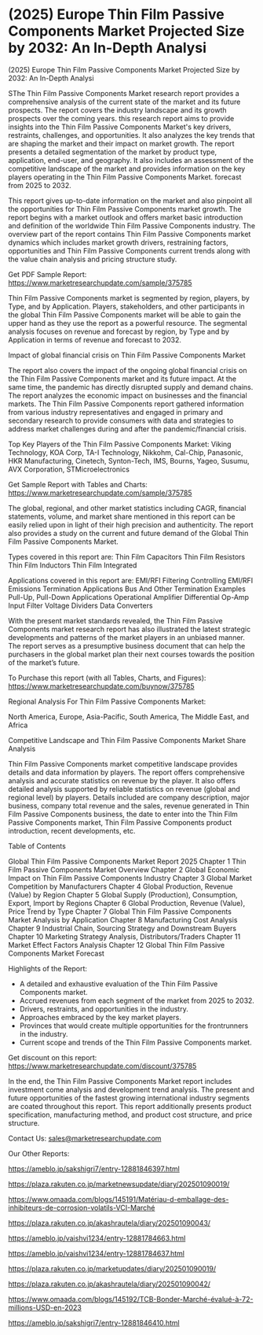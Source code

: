 # (2025) Europe Thin Film Passive Components Market Projected Size by 2032: An In-Depth Analysi
 (2025) Europe Thin Film Passive Components Market Projected Size by 2032: An In-Depth Analysi

SThe Thin Film Passive Components Market research report provides a comprehensive analysis of the current state of the market and its future prospects. The report covers the industry landscape and its growth prospects over the coming years. this research report aims to provide insights into the Thin Film Passive Components Market's key drivers, restraints, challenges, and opportunities. It also analyzes the key trends that are shaping the market and their impact on market growth. The report presents a detailed segmentation of the market by product type, application, end-user, and geography. It also includes an assessment of the competitive landscape of the market and provides information on the key players operating in the Thin Film Passive Components Market. forecast from 2025 to 2032.

This report gives up-to-date information on the market and also pinpoint all the opportunities for Thin Film Passive Components market growth. The report begins with a market outlook and offers market basic introduction and definition of the worldwide Thin Film Passive Components industry. The overview part of the report contains Thin Film Passive Components market dynamics which includes market growth drivers, restraining factors, opportunities and Thin Film Passive Components current trends along with the value chain analysis and pricing structure study.

Get PDF Sample Report: https://www.marketresearchupdate.com/sample/375785

Thin Film Passive Components market is segmented by region, players, by Type, and by Application. Players, stakeholders, and other participants in the global Thin Film Passive Components market will be able to gain the upper hand as they use the report as a powerful resource. The segmental analysis focuses on revenue and forecast by region, by Type and by Application in terms of revenue and forecast to 2032.

Impact of global financial crisis on Thin Film Passive Components Market

The report also covers the impact of the ongoing global financial crisis on the Thin Film Passive Components market and its future impact. At the same time, the pandemic has directly disrupted supply and demand chains. The report analyzes the economic impact on businesses and the financial markets. The Thin Film Passive Components report gathered information from various industry representatives and engaged in primary and secondary research to provide consumers with data and strategies to address market challenges during and after the pandemic/financial crisis.

Top Key Players of the Thin Film Passive Components Market:
Viking Technology, KOA Corp, TA-I Technology, Nikkohm, Cal-Chip, Panasonic, HKR Manufacturing, Cinetech, Synton-Tech, IMS, Bourns, Yageo, Susumu, AVX Corporation, STMicroelectronics


Get Sample Report with Tables and Charts: https://www.marketresearchupdate.com/sample/375785

The global, regional, and other market statistics including CAGR, financial statements, volume, and market share mentioned in this report can be easily relied upon in light of their high precision and authenticity. The report also provides a study on the current and future demand of the Global Thin Film Passive Components Market.

Types covered in this report are:
Thin Film Capacitors
Thin Film Resistors
Thin Film Inductors
Thin Film Integrated


Applications covered in this report are:
EMI/RFI Filtering
Controlling EMI/RFI Emissions
Termination Applications
Bus And Other Termination Examples
Pull-Up, Pull-Down Applications
Operational Amplifier
Differential Op-Amp Input Filter
Voltage Dividers
Data Converters


With the present market standards revealed, the Thin Film Passive Components market research report has also illustrated the latest strategic developments and patterns of the market players in an unbiased manner. The report serves as a presumptive business document that can help the purchasers in the global market plan their next courses towards the position of the market’s future.

To Purchase this report (with all Tables, Charts, and Figures): https://www.marketresearchupdate.com/buynow/375785

Regional Analysis For Thin Film Passive Components Market:

North America, Europe, Asia-Pacific, South America, The Middle East, and Africa

Competitive Landscape and Thin Film Passive Components Market Share Analysis

Thin Film Passive Components market competitive landscape provides details and data information by players. The report offers comprehensive analysis and accurate statistics on revenue by the player. It also offers detailed analysis supported by reliable statistics on revenue (global and regional level) by players. Details included are company description, major business, company total revenue and the sales, revenue generated in Thin Film Passive Components business, the date to enter into the Thin Film Passive Components market, Thin Film Passive Components product introduction, recent developments, etc.

Table of Contents

Global Thin Film Passive Components Market Report 2025
Chapter 1 Thin Film Passive Components Market Overview
Chapter 2 Global Economic Impact on Thin Film Passive Components Industry
Chapter 3 Global Market Competition by Manufacturers
Chapter 4 Global Production, Revenue (Value) by Region
Chapter 5 Global Supply (Production), Consumption, Export, Import by Regions
Chapter 6 Global Production, Revenue (Value), Price Trend by Type
Chapter 7 Global Thin Film Passive Components Market Analysis by Application
Chapter 8 Manufacturing Cost Analysis
Chapter 9 Industrial Chain, Sourcing Strategy and Downstream Buyers
Chapter 10 Marketing Strategy Analysis, Distributors/Traders
Chapter 11 Market Effect Factors Analysis
Chapter 12 Global Thin Film Passive Components Market Forecast

Highlights of the Report:

- A detailed and exhaustive evaluation of the Thin Film Passive Components market.
- Accrued revenues from each segment of the market from 2025 to 2032.
- Drivers, restraints, and opportunities in the industry.
- Approaches embraced by the key market players.
- Provinces that would create multiple opportunities for the frontrunners in the industry.
- Current scope and trends of the Thin Film Passive Components market.

Get discount on this report: https://www.marketresearchupdate.com/discount/375785

In the end, the Thin Film Passive Components Market report includes investment come analysis and development trend analysis. The present and future opportunities of the fastest growing international industry segments are coated throughout this report. This report additionally presents product specification, manufacturing method, and product cost structure, and price structure.

Contact Us:
sales@marketresearchupdate.com

Our Other Reports:

https://ameblo.jp/sakshigri7/entry-12881846397.html

https://plaza.rakuten.co.jp/marketnewsupdate/diary/202501090019/

https://www.omaada.com/blogs/145191/Matériau-d-emballage-des-inhibiteurs-de-corrosion-volatils-VCI-Marché

https://plaza.rakuten.co.jp/akashrautela/diary/202501090043/

https://ameblo.jp/vaishvi1234/entry-12881784663.html

https://ameblo.jp/vaishvi1234/entry-12881784637.html

https://plaza.rakuten.co.jp/marketupdates/diary/202501090019/

https://plaza.rakuten.co.jp/akashrautela/diary/202501090042/

https://www.omaada.com/blogs/145192/TCB-Bonder-Marché-évalué-à-72-millions-USD-en-2023

https://ameblo.jp/sakshigri7/entry-12881846410.html
